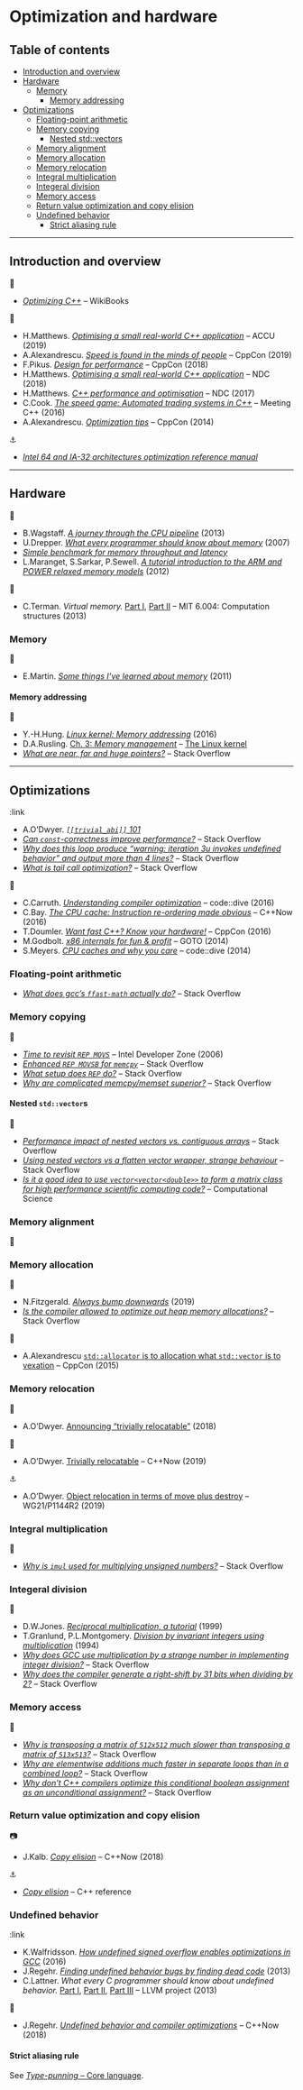 # Optimization and hardware <!-- omit in toc -->

## Table of contents <!-- omit in toc -->

- [Introduction and overview](#introduction-and-overview)
- [Hardware](#hardware)
	- [Memory](#memory)
		- [Memory addressing](#memory-addressing)
- [Optimizations](#optimizations)
	- [Floating-point arithmetic](#floating-point-arithmetic)
	- [Memory copying](#memory-copying)
		- [Nested std::vectors](#nested-stdvectors)
	- [Memory alignment](#memory-alignment)
	- [Memory allocation](#memory-allocation)
	- [Memory relocation](#memory-relocation)
	- [Integral multiplication](#integral-multiplication)
	- [Integeral division](#integeral-division)
	- [Memory access](#memory-access)
	- [Return value optimization and copy elision](#return-value-optimization-and-copy-elision)
	- [Undefined behavior](#undefined-behavior)
		- [Strict aliasing rule](#strict-aliasing-rule)

---

## Introduction and overview

:link:

- [*Optimizing C++*](https://en.wikibooks.org/wiki/Optimizing_C%2B%2B) – WikiBooks

:movie_camera:

- H.Matthews. [*Optimising a small real-world C++ application*](https://www.youtube.com/watch?v=fDlE93hs_-U) – ACCU (2019)
- A.Alexandrescu. [*Speed is found in the minds of people*](https://www.youtube.com/watch?v=FJJTYQYB1JQ) – CppCon (2019)
- F.Pikus. [*Design for performance*](https://www.youtube.com/watch?v=m25p3EtBua4) – CppCon (2018)
- H.Matthews. [*Optimising a small real-world C++ application*](https://www.youtube.com/watch?v=IGFBCvroXJ8) – NDC (2018)
- H.Matthews. [*C++ performance and optimisation*](https://www.youtube.com/watch?v=eICYHA-eyXM) – NDC (2017)
- C.Cook. [*The speed game: Automated trading systems in C++*](https://www.youtube.com/watch?v=ulOLGX3HNCI) – Meeting C++ (2016)
- A.Alexandrescu. [*Optimization tips*](https://www.youtube.com/watch?v=Qq_WaiwzOtI) – CppCon (2014)

:anchor:

- [*Intel 64 and IA-32 architectures optimization reference manual*](https://www-ssl.intel.com/content/www/us/en/architecture-and-technology/64-ia-32-architectures-optimization-manual.html)

---

## Hardware

:link:

- B.Wagstaff. [*A journey through the CPU pipeline*](https://www.gamedev.net/articles/programming/general-and-gameplay-programming/a-journey-through-the-cpu-pipeline-r3115/) (2013)
- U.Drepper. [*What every programmer should know about memory*](https://people.freebsd.org/~lstewart/articles/cpumemory.pdf) (2007)
- [*Simple benchmark for memory throughput and latency*](https://github.com/ssvb/tinymembench)
- L.Maranget, S.Sarkar, P.Sewell. [*A tutorial introduction to the ARM and POWER relaxed memory models*](https://www.cl.cam.ac.uk/~pes20/ppc-supplemental/test7.pdf) (2012)

:movie_camera:

- C.Terman. *Virtual memory.* [Part I](https://www.youtube.com/watch?v=3akTtCu_F_k), [Part II](https://www.youtube.com/watch?v=DelO8tZFMrc) – MIT 6.004: Computation structures (2013)

<!-- https://web.archive.org/web/20080107035604/http://www.cellperformance.com/mike_acton/2006/05/demystifying_the_restrict_keyw.html -->
<!-- - O.Mutlu. [Lec. 20: *Virtual memory*](https://www.youtube.com/watch?v=2RhGMpY18zw) – - Comp. Arch. 2015 -->

### Memory

:link:

- E.Martin. [*Some things I’ve learned about memory*](http://neugierig.org/software/blog/2011/05/memory.html) (2011)

#### Memory addressing

:link:

- Y.-H.Hung. [*Linux kernel: Memory addressing*](https://medium.com/hungys-blog/linux-kernel-memory-addressing-a0d304283af3) (2016)
- D.A.Rusling. [Ch. 3: *Memory management*](http://www.tldp.org/LDP/tlk/mm/memory.html) – [The Linux kernel](http://www.tldp.org/LDP/tlk/tlk-title.html)
- [*What are near, far and huge pointers?*](https://stackoverflow.com/questions/3575592/what-are-near-far-and-huge-pointers) – Stack Overflow

<!-- https://web.archive.org/web/20080107035604/http://www.cellperformance.com/mike_acton/2006/05/demystifying_the_restrict_keyw.html -->

<!-- https://www.airs.com/blog/archives/120
https://www.agner.org/optimize/optimizing_cpp.pdf
http://www.reedbeta.com/blog/data-oriented-hash-table/
 -->

---

## Optimizations

:link

- A.O’Dwyer. [*`[[trivial_abi]]` 101*](https://quuxplusone.github.io/blog/2018/05/02/trivial-abi-101/)
- [*Can `const`-correctness improve performance?*](https://stackoverflow.com/questions/3435026/can-const-correctness-improve-performance) – Stack Overflow
- [*Why does this loop produce “warning: iteration 3u invokes undefined behavior” and output more than 4 lines?*](https://stackoverflow.com/questions/24296571/why-does-this-loop-produce-warning-iteration-3u-invokes-undefined-behavior-an) – Stack Overflow
- [*What is tail call optimization?*](https://stackoverflow.com/questions/310974/what-is-tail-call-optimization) – Stack Overflow

:movie_camera:

- C.Carruth. [*Understanding compiler optimization*](https://www.youtube.com/watch?v=haQ2cijhvhE) – code::dive (2016)
- C.Bay. [*The CPU cache: Instruction re-ordering made obvious*](https://www.youtube.com/watch?v=tNkVUIv2gEE) – C++Now (2016)
- T.Doumler. [*Want fast C++? Know your hardware!*](https://www.youtube.com/watch?v=BP6NxVxDQIs) – CppCon (2016)
- M.Godbolt. [*x86 internals for fun & profit*](https://www.youtube.com/watch?v=hgcNM-6wr34) – GOTO (2014)
- S.Meyers. [*CPU caches and why you care*](https://www.youtube.com/watch?v=WDIkqP4JbkE) – code::dive (2014)

### Floating-point arithmetic

- [*What does gcc’s `ffast-math` actually do?*](https://stackoverflow.com/questions/7420665/what-does-gccs-ffast-math-actually-do) – Stack Overflow

### Memory copying

:link:

- [*Time to revisit `REP MOVS`*](https://software.intel.com/en-us/forums/intel-fortran-compiler/topic/275765) – Intel Developer Zone (2006)
- [*Enhanced `REP MOVSB` for `memcpy`*](https://stackoverflow.com/questions/43343231/enhanced-rep-movsb-for-memcpy) – Stack Overflow
- [*What setup does `REP` do?*](https://stackoverflow.com/questions/33902068/what-setup-does-rep-do/45123049) – Stack Overflow
- [*Why are complicated memcpy/memset superior?*](https://stackoverflow.com/questions/8858778/why-are-complicated-memcpy-memset-superior) – Stack Overflow

#### Nested `std::vector`s

:link:

- [*Performance impact of nested vectors vs. contiguous arrays*](https://stackoverflow.com/questions/45747848/performance-impact-of-nested-vectors-vs-contiguous-arrays) – Stack Overflow
- [*Using nested vectors vs a flatten vector wrapper, strange behaviour*](https://stackoverflow.com/questions/33093860/using-nested-vectors-vs-a-flatten-vector-wrapper-strange-behaviour) – Stack Overflow
- [*Is it a good idea to use `vector<vector<double>>` to form a matrix class for high performance scientific computing code?*](https://scicomp.stackexchange.com/questions/3159/is-it-a-good-idea-to-use-vectorvectordouble-to-form-a-matrix-class-for-high/3162) – Computational Science

### Memory alignment

:link:


### Memory allocation

:link:

- N.Fitzgerald. [*Always bump downwards*](https://fitzgeraldnick.com/2019/11/01/always-bump-downwards.html) (2019)
- [*Is the compiler allowed to optimize out heap memory allocations?*](https://stackoverflow.com/questions/31873616/is-the-compiler-allowed-to-optimize-out-heap-memory-allocations) – Stack Overflow

:movie_camera:

- A.Alexandrescu [`std::allocator` is to allocation what `std::vector` is to vexation](https://www.youtube.com/watch?v=LIb3L4vKZ7U) – CppCon (2015)

### Memory relocation

:link:

- A.O’Dwyer. [Announcing “trivially relocatable”](https://quuxplusone.github.io/blog/2018/07/18/announcing-trivially-relocatable/) (2018)

:movie_camera:

- A.O’Dwyer. [Trivially relocatable](https://www.youtube.com/watch?v=SGdfPextuAU) – C++Now (2019)

:anchor:

- A.O’Dwyer. [Object relocation in terms of move plus destroy](http://www.open-std.org/jtc1/sc22/wg21/docs/papers/2019/p1144r2.html) – WG21/P1144R2 (2019)

### Integral multiplication

:link:

- [*Why is `imul` used for multiplying unsigned numbers?*](https://stackoverflow.com/questions/42587607/why-is-imul-used-for-multiplying-unsigned-numbers) – Stack Overflow

### Integeral division

:link:

- D.W.Jones. [*Reciprocal multiplication, a tutorial*](https://homepage.divms.uiowa.edu/~jones/bcd/divide.html) (1999)
- T.Granlund, P.L.Montgomery. [*Division by invariant integers using multiplication*](https://gmplib.org/~tege/divcnst-pldi94.pdf) (1994)
- [*Why does GCC use multiplication by a strange number in implementing integer division?*](https://stackoverflow.com/questions/41183935/why-does-gcc-use-multiplication-by-a-strange-number-in-implementing-integer-divi) – Stack Overflow
- [*Why does the compiler generate a right-shift by 31 bits when dividing by 2?*](https://stackoverflow.com/questions/40638335/why-does-the-compiler-generate-a-right-shift-by-31-bits-when-dividing-by-2) – Stack Overflow

### Memory access

:link:

- [*Why is transposing a matrix of `512x512` much slower than transposing a matrix of `513x513`?*](https://stackoverflow.com/questions/11413855/why-is-transposing-a-matrix-of-512x512-much-slower-than-transposing-a-matrix-of) – Stack Overflow
- [*Why are elementwise additions much faster in separate loops than in a combined loop?*](https://stackoverflow.com/questions/8547778/why-are-elementwise-additions-much-faster-in-separate-loops-than-in-a-combined-l) – Stack Overflow
- [*Why don’t C++ compilers optimize this conditional boolean assignment as an unconditional assignment?*](https://stackoverflow.com/questions/40303182/why-dont-c-compilers-optimize-this-conditional-boolean-assignment-as-an-uncon) – Stack Overflow

### Return value optimization and copy elision

:camera:

- J.Kalb. [*Copy elision*](https://www.youtube.com/watch?v=fSB57PiXpRw) – C++Now (2018)

:anchor:

- [*Copy elision*](https://en.cppreference.com/w/cpp/language/copy_elision) – C++ reference

### Undefined behavior

:link

- K.Walfridsson. [*How undefined signed overflow enables optimizations in GCC*](https://kristerw.blogspot.com/2016/02/how-undefined-signed-overflow-enables.html) (2016)
- J.Regehr. [*Finding undefined behavior bugs by finding dead code*](https://blog.regehr.org/archives/970) (2013)
- C.Lattner. *What every C programmer should know about undefined behavior.* [Part I](http://blog.llvm.org/2011/05/what-every-c-programmer-should-know.html), [Part II](http://blog.llvm.org/2011/05/what-every-c-programmer-should-know_14.html), [Part III](http://blog.llvm.org/2011/05/what-every-c-programmer-should-know_21.html) – LLVM project (2013)

<!-- http://blog.regehr.org/archives/213 -->

:movie_camera:

- J.Regehr. [*Undefined behavior and compiler optimizations*](https://www.youtube.com/watch?v=AeEwxtEOgH0) – C++Now (2018)

#### Strict aliasing rule

See [*Type-punning* – Core language](core_language.md#type-punning).
